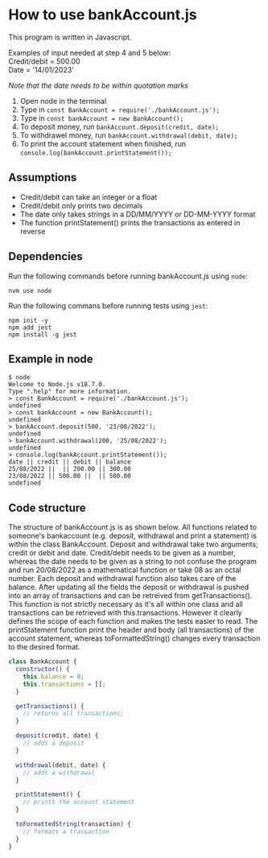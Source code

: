 # How to use bankAccount.js

This program is written in Javascript.

Examples of input needed at step 4 and 5 below: <br />
Credit/debit = 500.00 <br />
Date = '14/01/2023'

_Note that the date needs to be within quotation marks_

1. Open node in the terminal
2. Type in `const BankAccount = require('./bankAccount.js');`
3. Type in `const bankAccount = new BankAccount();`
4. To deposit money, run `bankAccount.deposit(credit, date);`
5. To withdrawel money, run `bankAccount.withdrawal(debit, date);`
6. To print the account statement when finished, run `console.log(bankAccount.printStatement());`

## Assumptions

- Credit/debit can take an integer or a float
- Credit/debit only prints two decimals
- The date only takes strings in a DD/MM/YYYY or DD-MM-YYYY format
- The function printStatement() prints the transactions as entered in reverse

## Dependencies

Run the following commands before running bankAccount.js using `node`:

```
nvm use node
```

Run the following commans before running tests using `jest`:

```
npm init -y
npm add jest
npm install -g jest
```

## Example in node

```
$ node
Welcome to Node.js v18.7.0.
Type ".help" for more information.
> const BankAccount = require('./bankAccount.js');
undefined
> const bankAccount = new BankAccount();
undefined
> bankAccount.deposit(500, '23/08/2022');
undefined
> bankAccount.withdrawal(200, '25/08/2022');
undefined
> console.log(bankAccount.printStatement());
date || credit || debit || balance
25/08/2022 ||  || 200.00 || 300.00
23/08/2022 || 500.00 ||  || 500.00
undefined
```

## Code structure
The structure of bankAccount.js is as shown below. All functions related to someone's bankaccount (e.g. deposit, withdrawal and print a statement) is within the class BankAccount. Deposit and withdrawal take two arguments; credit or debit and date. Credit/debit needs to be given as a number, whereas the date needs to be given as a string to not confuse the program and run 20/08/2022 as a mathematical function or take 08 as an octal number. Each deposit and withdrawal function also takes care of the balance. After updating all the fields the deposit or withdrawal is pushed into an array of transactions and can be retreived from getTransactions(). This function is not strictly necessary as it's all within one class and all transactions can be retrieved with this.transactions. However it clearly defines the scope of each function and makes the tests easier to read. The printStatement function print the header and body (all transactions) of the account statement, whereas toFormattedString() changes every transaction to the desired format.

```javascript
class BankAccount {
  constructor() {
    this.balance = 0;
    this.transactions = [];
  }

  getTransactions() {
    // returns all transactions;
  }

  deposit(credit, date) {
    // adds a deposit
  }

  withdrawal(debit, date) {
    // adds a withdrawal
  }

  printStatement() {
    // prints the account statement
  }

  toFormattedString(transaction) {
    // formats a transaction
  }
}
```